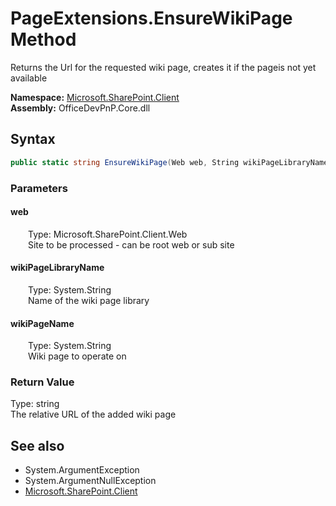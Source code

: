 # PageExtensions.EnsureWikiPage Method  
Returns the Url for the requested wiki page, creates it if the pageis not yet available  

**Namespace:** [Microsoft.SharePoint.Client](Microsoft.SharePoint.Client.md)  
**Assembly:** OfficeDevPnP.Core.dll  
## Syntax
```C#
public static string EnsureWikiPage(Web web, String wikiPageLibraryName, String wikiPageName)
```
### Parameters
#### web  
&emsp;&emsp;Type: Microsoft.SharePoint.Client.Web  
&emsp;&emsp;Site to be processed - can be root web or sub site  

#### wikiPageLibraryName  
&emsp;&emsp;Type: System.String  
&emsp;&emsp;Name of the wiki page library  

#### wikiPageName  
&emsp;&emsp;Type: System.String  
&emsp;&emsp;Wiki page to operate on  

### Return Value
Type: string  
The relative URL of the added wiki page

## See also
- System.ArgumentException
- System.ArgumentNullException
- [Microsoft.SharePoint.Client](Microsoft.SharePoint.Client.md)
